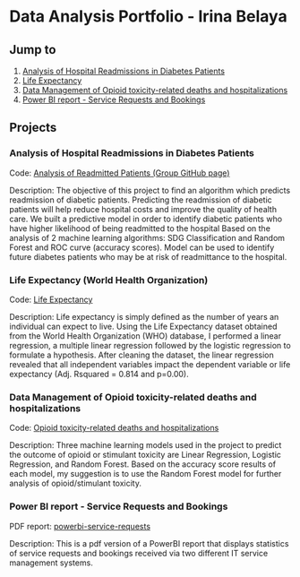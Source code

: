 # Data Analysis Portfolio - Irina Belaya

## Jump to
1. [Analysis of Hospital Readmissions in Diabetes Patients](https://github.com/IrinaBelaya/Projects/blob/main/README.md#analysis-of-hospital-readmissions-in-diabetes-patients)
2. [Life Expectancy](https://github.com/IrinaBelaya/Projects/blob/main/README.md#life-expectancy-world-health-organization)
3. [Data Management of Opioid toxicity-related deaths and hospitalizations](https://github.com/IrinaBelaya/Projects/blob/main/README.md#life-expectancy-world-health-organization)
4. [Power BI report - Service Requests and Bookings](https://github.com/IrinaBelaya/Projects/blob/main/README.md#power-bi-report---service-requests-and-bookings)

## Projects

### Analysis of Hospital Readmissions in Diabetes Patients
Code: [Analysis of Readmitted Patients (Group GitHub page)](https://github.com/DiabetesGroup/Project)

Description: The objective of this project to find an algorithm which predicts readmission of diabetic patients. Predicting the readmission of diabetic patients will help reduce hospital costs and improve the quality of health care.
We built a predictive model in order to identify diabetic patients who have higher likelihood of being readmitted to the hospital
Based on the analysis of 2 machine learning algorithms: SDG Classification and Random Forest and ROC curve (accuracy scores).
Model can be used to identify future diabetes patients who may be at risk of readmittance to the hospital.


### Life Expectancy (World Health Organization)
Code: [Life Expectancy](https://github.com/IrinaBelaya/Life-Expectancy-World-Health-Organization)

Description: Life expectancy is simply defined as the number of years an individual can expect to live. Using the Life Expectancy dataset obtained from the World Health Organization (WHO) database, I performed a linear regression, a multiple linear regression followed by the logistic regression to formulate a hypothesis. After cleaning the dataset, the linear regression revealed that all independent variables impact the dependent variable or life expectancy (Adj. Rsquared = 0.814 and p=0.00). 


### Data Management of Opioid toxicity-related deaths and hospitalizations
Code: [Opioid toxicity-related deaths and hospitalizations](https://github.com/IrinaBelaya/Opioid-toxicity-related-deaths-and-hospitalizations)

Description: Three machine learning models used in the project to predict the outcome of opioid or stimulant toxicity are Linear Regression, Logistic Regression, and Random Forest.
Based on the accuracy score results of each model, my suggestion is to use the Random Forest model for further analysis of opioid/stimulant toxicity.

### Power BI report - Service Requests and Bookings
PDF report: [powerbi-service-requests](https://github.com/IrinaBelaya/powerbi-service-requests/tree/main)

Description: This is a pdf version of a PowerBI report that displays statistics of service requests and bookings received via two different IT service management systems.

